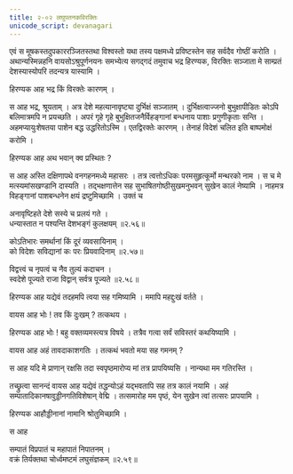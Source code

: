 ```yaml
---
title: २-०२ लघुपतनकविरक्तिः
unicode_script: devanagari
---
```


एवं स मूषकस्तदुपकाररञ्जितस्तथा विश्वस्तो यथा तस्य पक्षमध्ये प्रविष्टस्तेन सह सर्वदैव गोष्ठीं करोति । अथान्यस्मिन्नहनि वायसोऽश्रुपूर्णनयनः समभ्येत्य सगद्गदं तमुवाच भद्र हिरण्यक, विरक्तिः सञ्जाता मे साम्प्रतं देशस्यास्योपरि तदन्यत्र यास्यामि ।  

हिरण्यक आह भद्र किं विरक्तेः कारणम् ।  

स आह भद्र, श्रूयताम् । अत्र देशे महत्यानावृष्ट्या दुर्भिक्षं सञ्जातम् । दुर्भिक्षत्वाज्जनो बुभुक्षापीडितः कोऽपि बलिमात्रमपि न प्रयच्छति । अपरं गृहे गृहे बुभुक्षितजनैर्विहङ्गानां बन्धनाय पाशाः प्रगुणीकृताः सन्ति । अहमप्यायुःशेषतया पाशेन बद्ध उद्धरितोऽस्मि । एतद्विरक्तेः कारणम् । तेनाहं विदेशं चलित इति बाष्पमोक्षं करोमि ।  

हिरण्यक आह अथ भवान् क्व प्रस्थितः ?

स आह अस्ति दक्षिणापथे वनगहनमध्ये महासरः । तत्र त्वत्तोऽधिकः परमसुहृत्कूर्मो मन्थरको नाम । स च मे मत्स्यमांसखण्डानि दास्यति । तद्भक्षणात्तेन सह सुभाषितगोष्ठीसुखमनुभवन् सुखेन कालं नेष्यामि । नाहमत्र विहङ्गानां पाशबन्धनेन क्षयं द्रष्टुमिच्छामि । उक्तं च

अनावृष्टिहते देशे सस्ये च प्रलयं गते ।  
धन्यास्तात न पश्यन्ति देशभङ्गं कुलक्षयम् ॥२.५६॥

कोऽतिभारः समर्थानां किं दूरं व्यवसायिनाम् ।  
को विदेशः सविद्यानां कः परः प्रियवादिनाम् ॥२.५७॥

विद्वत्त्वं च नृपत्वं च नैव तुल्यं कदाचन ।  
स्वदेशे पूज्यते राजा विद्वान् सर्वत्र पूज्यते ॥२.५८॥

हिरण्यक आह यद्येवं तदहमपि त्वया सह गमिष्यामि । ममापि महद्दुःखं वर्तते ।  

वायस आह भोः ! तव किं दुःखम् ? तत्कथय ।  

हिरण्यक आह भोः ! बहु वक्तव्यमस्त्यत्र विषये । तत्रैव गत्वा सर्वं सविस्तरं कथयिष्यामि ।  

वायस आह अहं तावदाकाशगतिः । तत्कथं भवतो मया सह गमनम् ?

स आह यदि मे प्राणान् रक्षसि तदा स्वपृष्ठमारोप्य मां तत्र प्रापयिष्यसि । नान्यथा मम गतिरस्ति ।  

तच्छ्रुत्वा सानन्दं वायस आह यद्येवं तद्धन्योऽहं यद्भवतापि सह तत्र कालं नयामि । अहं सम्पातादिकानषावुड्डीनगतिविशेषान् वेद्मि । तत्समारोह मम पृष्ठं, येन सुखेन त्वां तत्सरः प्रापयामि ।  

हिरण्यक आहौड्डीनानां नामानि श्रोतुमिच्छामि ।  

स आह

सम्पातं विप्रपातं च महापातं निपातनम् ।  
वक्रं तिर्यक्तथा चोर्ध्वमष्टमं लघुसंज्ञकम् ॥२.५९॥
